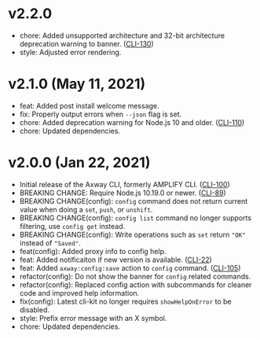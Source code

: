 # v2.2.0

 * chore: Added unsupported architecture and 32-bit architecture deprecation warning to banner.
   ([CLI-130](https://jira.axway.com/browse/CLI-130))
 * style: Adjusted error rendering.

# v2.1.0 (May 11, 2021)

 * feat: Added post install welcome message.
 * fix: Properly output errors when `--json` flag is set.
 * chore: Added deprecation warning for Node.js 10 and older.
   ([CLI-110](https://jira.axway.com/browse/CLI-110))
 * chore: Updated dependencies.

# v2.0.0 (Jan 22, 2021)

 * Initial release of the Axway CLI, formerly AMPLIFY CLI.
   ([CLI-100](https://jira.axway.com/browse/CLI-100))
 * BREAKING CHANGE: Require Node.js 10.19.0 or newer.
   ([CLI-89](https://jira.axway.com/browse/CLI-89))
 * BREAKING CHANGE(config): `config` command does not return current value when doing a `set`,
   `push`, or `unshift`.
 * BREAKING CHANGE(config): `config list` command no longer supports filtering, use `config get`
   instead.
 * BREAKING CHANGE(config): Write operations such as `set` return `"OK"` instead of `"Saved"`.
 * feat(config): Added proxy info to config help.
 * feat: Added notificaiton if new version is available.
   ([CLI-22](https://jira.axway.com/browse/CLI-22))
 * feat: Added `axway:config:save` action to `config` command.
   ([CLI-105](https://jira.axway.com/browse/CLI-105))
 * refactor(config): Do not show the banner for `config` related commands.
 * refactor(config): Replaced config action with subcommands for cleaner code and improved help
   information.
 * fix(config): Latest cli-kit no longer requires `showHelpOnError` to be disabled.
 * style: Prefix error message with an X symbol.
 * chore: Updated dependencies.
